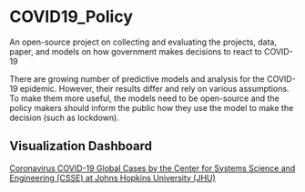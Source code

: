 # COVID19_Policy
An open-source project on collecting and evaluating the projects, data, paper, and models on how government makes decisions to react to COVID-19 

There are growing number of predictive models and analysis for the COVID-19 epidemic. However, their results differ and rely on various assumptions. To make them more useful, the models need to be open-source and the policy makers should inform the public how they use the model to make the decision (such as lockdown).

## Visualization Dashboard

[Coronavirus COVID-19 Global Cases by the Center for Systems Science and Engineering (CSSE) at Johns Hopkins University (JHU)](https://www.arcgis.com/apps/opsdashboard/index.html#/bda7594740fd40299423467b48e9ecf6)
